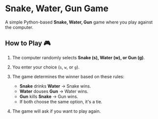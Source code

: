 # Snake, Water, Gun Game 

A simple Python-based **Snake, Water, Gun** game where you play against the computer.

## How to Play 🎮

1. The computer randomly selects **Snake (s), Water (w), or Gun (g)**.
2. You enter your choice (`s`, `w`, or `g`).
3. The game determines the winner based on these rules:
   - **Snake**  drinks **Water**  → Snake wins.
   - **Water**  douses **Gun**  → Water wins.
   - **Gun**  kills **Snake**  → Gun wins.
   - If both choose the same option, it's a tie.

4. The game will ask if you want to play again.


